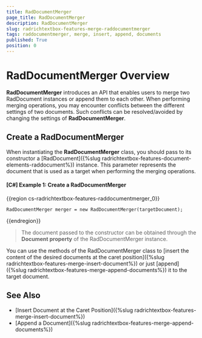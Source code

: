 ```yaml
---
title: RadDocumentMerger
page_title: RadDocumentMerger
description: RadDocumentMerger
slug: radrichtextbox-features-merge-raddocumentmerger
tags: raddocumentmerger, merge, insert, append, documents
published: True
position: 0
---
```


# RadDocumentMerger Overview

**RadDocumentMerger** introduces an API that enables users to merge two RadDocument instances or append them to each other. When performing merging operations, you may encounter conflicts between the different settings of two documents. Such conflicts can be resolved/avoided by changing the settings of **RadDocumentMerger**.


## Create a RadDocumentMerger

When instantiating the **RadDocumentMerger** class, you should pass to its constructor a [RadDocument]({%slug radrichtextbox-features-document-elements-raddocument%}) instance. This parameter represents the document that is used as a target when performing the merging operations.

#### **[C#] Example 1: Create a RadDocumentMerger**

{{region cs-radrichtextbox-features-raddocumentmerger_0}}
 
	RadDocumentMerger merger = new RadDocumentMerger(targetDocument);
{{endregion}}

>The document passed to the constructor can be obtained through the **Document property** of the RadDocumentMerger instance.

You can use the methods of the RadDocumentMerger class to [insert the content of the desired documents at the caret position]({%slug radrichtextbox-features-merge-insert-document%}) or just [append]({%slug radrichtextbox-features-merge-append-documents%}) it to the target document.

## See Also

* [Insert Document at the Caret Position]({%slug radrichtextbox-features-merge-insert-document%})
* [Append a Document]({%slug radrichtextbox-features-merge-append-documents%})